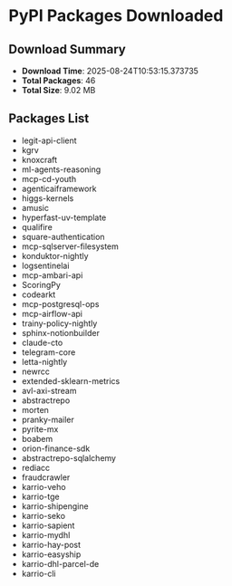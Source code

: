 # PyPI Packages Downloaded

## Download Summary
- **Download Time**: 2025-08-24T10:53:15.373735
- **Total Packages**: 46
- **Total Size**: 9.02 MB

## Packages List
- legit-api-client
- kgrv
- knoxcraft
- ml-agents-reasoning
- mcp-cd-youth
- agenticaiframework
- higgs-kernels
- amusic
- hyperfast-uv-template
- qualifire
- square-authentication
- mcp-sqlserver-filesystem
- konduktor-nightly
- logsentinelai
- mcp-ambari-api
- ScoringPy
- codearkt
- mcp-postgresql-ops
- mcp-airflow-api
- trainy-policy-nightly
- sphinx-notionbuilder
- claude-cto
- telegram-core
- letta-nightly
- newrcc
- extended-sklearn-metrics
- avl-axi-stream
- abstractrepo
- morten
- pranky-mailer
- pyrite-mx
- boabem
- orion-finance-sdk
- abstractrepo-sqlalchemy
- rediacc
- fraudcrawler
- karrio-veho
- karrio-tge
- karrio-shipengine
- karrio-seko
- karrio-sapient
- karrio-mydhl
- karrio-hay-post
- karrio-easyship
- karrio-dhl-parcel-de
- karrio-cli
